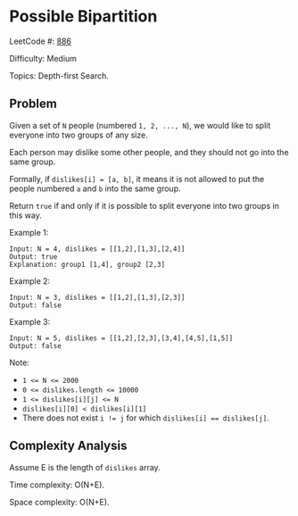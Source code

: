 # Possible Bipartition

LeetCode #: [886](https://leetcode.com/problems/possible-bipartition/)

Difficulty: Medium

Topics: Depth-first Search.

## Problem

Given a set of `N` people (numbered `1, 2, ..., N`), we would like to split everyone into two groups of any size.

Each person may dislike some other people, and they should not go into the same group. 

Formally, if `dislikes[i] = [a, b]`, it means it is not allowed to put the people numbered `a` and `b` into the same group.

Return `true` if and only if it is possible to split everyone into two groups in this way.

Example 1:

```text
Input: N = 4, dislikes = [[1,2],[1,3],[2,4]]
Output: true
Explanation: group1 [1,4], group2 [2,3]
```

Example 2:

```text
Input: N = 3, dislikes = [[1,2],[1,3],[2,3]]
Output: false
```

Example 3:

```text
Input: N = 5, dislikes = [[1,2],[2,3],[3,4],[4,5],[1,5]]
Output: false
``` 

Note:

- `1 <= N <= 2000`
- `0 <= dislikes.length <= 10000`
- `1 <= dislikes[i][j] <= N`
- `dislikes[i][0] < dislikes[i][1]`
- There does not exist `i != j` for which `dislikes[i] == dislikes[j]`.

## Complexity Analysis

Assume E is the length of `dislikes` array.

Time complexity: O(N+E).

Space complexity: O(N+E).
